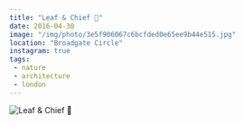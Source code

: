 ```yaml
---
title: "Leaf & Chief 🍂"
date: 2016-04-30
image: "/img/photo/3e5f906067c6bcfded0e65ee9b44e515.jpg"
location: "Broadgate Circle"
instagram: true
tags:
 - nature
 - architecture
 - london
---
```


![Leaf & Chief 🍂](/img/photo/3e5f906067c6bcfded0e65ee9b44e515.jpg)
